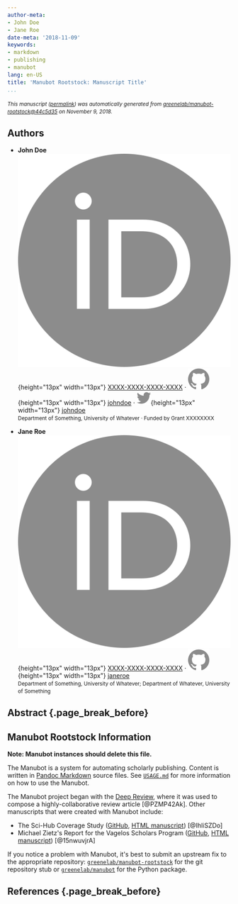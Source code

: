 ```yaml
---
author-meta:
- John Doe
- Jane Roe
date-meta: '2018-11-09'
keywords:
- markdown
- publishing
- manubot
lang: en-US
title: 'Manubot Rootstock: Manuscript Title'
...
```







<small><em>
This manuscript
([permalink](https://greenelab.github.io/manubot-rootstock/v/44c5d35b86266606b22fdcfcb11d1bb064cda5c9/))
was automatically generated
from [greenelab/manubot-rootstock@44c5d35](https://github.com/greenelab/manubot-rootstock/tree/44c5d35b86266606b22fdcfcb11d1bb064cda5c9)
on November 9, 2018.
</em></small>

## Authors



+ **John Doe**<br>
    ![ORCID icon](images/orcid.svg){height="13px" width="13px"}
    [XXXX-XXXX-XXXX-XXXX](https://orcid.org/XXXX-XXXX-XXXX-XXXX)
    · ![GitHub icon](images/github.svg){height="13px" width="13px"}
    [johndoe](https://github.com/johndoe)
    · ![Twitter icon](images/twitter.svg){height="13px" width="13px"}
    [johndoe](https://twitter.com/johndoe)<br>
  <small>
     Department of Something, University of Whatever
     · Funded by Grant XXXXXXXX
  </small>

+ **Jane Roe**<br>
    ![ORCID icon](images/orcid.svg){height="13px" width="13px"}
    [XXXX-XXXX-XXXX-XXXX](https://orcid.org/XXXX-XXXX-XXXX-XXXX)
    · ![GitHub icon](images/github.svg){height="13px" width="13px"}
    [janeroe](https://github.com/janeroe)<br>
  <small>
     Department of Something, University of Whatever; Department of Whatever, University of Something
  </small>



## Abstract {.page_break_before}




## Manubot Rootstock Information

**Note: Manubot instances should delete this file.**

The Manubot is a system for automating scholarly publishing.
Content is written in [Pandoc Markdown](http://pandoc.org/MANUAL.html#pandocs-markdown) source files.
See [`USAGE.md`](https://github.com/greenelab/manubot-rootstock/blob/master/USAGE.md) for more information on how to use the Manubot.

The Manubot project began with the [Deep Review](https://github.com/greenelab/deep-review), where it was used to compose a highly-collaborative review article [@PZMP42Ak].
Other manuscripts that were created with Manubot include:

+ The Sci-Hub Coverage Study ([GitHub](https://github.com/greenelab/scihub-manuscript), [HTML manuscript](https://greenelab.github.io/scihub-manuscript/)) [@IhliSZDo]
+ Michael Zietz's Report for the Vagelos Scholars Program ([GitHub](https://github.com/zietzm/Vagelos2017), [HTML manuscript](https://zietzm.github.io/Vagelos2017/)) [@15nwuvjrA]

If you notice a problem with Manubot, it's best to submit an upstream fix to the appropriate repository:
[`greenelab/manubot-rootstock`](https://github.com/greenelab/manubot-rootstock) for the git repository stub or [`greenelab/manubot`](https://github.com/greenelab/manubot) for the Python package.


## References {.page_break_before}

<!-- Explicitly insert bibliography here -->
<div id="refs"></div>

